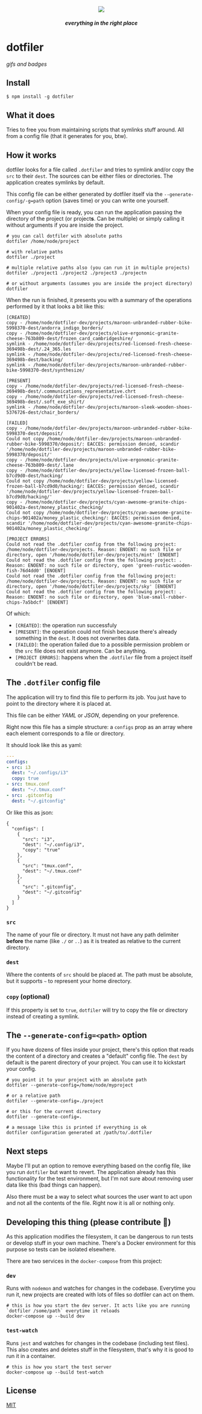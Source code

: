 <div align="center">
  <img src="dotfiler-logo.png">
  <h5>everything in the right place</h5>
</div>

# dotfiler

_gifs and badges_

## Install

```
$ npm install -g dotfiler
```

## What it does

Tries to free you from maintaining scripts that symlinks stuff around. All from a config file (that it generates for you, btw).

## How it works

dotfiler looks for a file called `.dotfiler` and tries to symlink and/or copy the `src` to their `dest`. The sources can be either files or directories. The application creates symlinks by default.

This config file can be either generated by dotfiler itself via the `--generate-config/-g=path` option (saves time) or you can write one yourself.

When your config file is ready, you can run the application passing the directory of the project (or project**s**. Can be multiple) or simply calling it without arguments if you are inside the project.

```
# you can call dotfiler with absolute paths
dotfiler /home/node/project

# with relative paths
dotfiler ./project

# multiple relative paths also (you can run it in multiple projects)
dotfiler ./project1 ./project2 ./project3 ./projectn

# or without arguments (assumes you are inside the project directory)
dotfiler
```

When the run is finished, it presents you with a summary of the operations performed by it that looks a bit like this:

```
[CREATED]
copy - /home/node/dotfiler-dev/projects/maroon-unbranded-rubber-bike-5998370-dest/andorra_indigo_borders/
copy - /home/node/dotfiler-dev/projects/olive-ergonomic-granite-cheese-763b809-dest/frozen_card_cambridgeshire/
symlink - /home/node/dotfiler-dev/projects/red-licensed-fresh-cheese-369498b-dest/.24_365.les
symlink - /home/node/dotfiler-dev/projects/red-licensed-fresh-cheese-369498b-dest/backing/
symlink - /home/node/dotfiler-dev/projects/maroon-unbranded-rubber-bike-5998370-dest/synthesize/

[PRESENT]
copy - /home/node/dotfiler-dev/projects/red-licensed-fresh-cheese-369498b-dest/.communications_representative.chrt
copy - /home/node/dotfiler-dev/projects/red-licensed-fresh-cheese-369498b-dest/.soft_exe_shirt/
symlink - /home/node/dotfiler-dev/projects/maroon-sleek-wooden-shoes-5376726-dest/chair_borders/

[FAILED]
copy - /home/node/dotfiler-dev/projects/maroon-unbranded-rubber-bike-5998370-dest/deposit/
Could not copy /home/node/dotfiler-dev/projects/maroon-unbranded-rubber-bike-5998370/deposit/: EACCES: permission denied, scandir '/home/node/dotfiler-dev/projects/maroon-unbranded-rubber-bike-5998370/deposit/'
copy - /home/node/dotfiler-dev/projects/olive-ergonomic-granite-cheese-763b809-dest/.lane
copy - /home/node/dotfiler-dev/projects/yellow-licensed-frozen-ball-b7cd9d0-dest/hacking/
Could not copy /home/node/dotfiler-dev/projects/yellow-licensed-frozen-ball-b7cd9d0/hacking/: EACCES: permission denied, scandir '/home/node/dotfiler-dev/projects/yellow-licensed-frozen-ball-b7cd9d0/hacking/'
copy - /home/node/dotfiler-dev/projects/cyan-awesome-granite-chips-901402a-dest/money_plastic_checking/
Could not copy /home/node/dotfiler-dev/projects/cyan-awesome-granite-chips-901402a/money_plastic_checking/: EACCES: permission denied, scandir '/home/node/dotfiler-dev/projects/cyan-awesome-granite-chips-901402a/money_plastic_checking/'

[PROJECT ERRORS]
Could not read the .dotfiler config from the following project: /home/node/dotfiler-dev/projects. Reason: ENOENT: no such file or directory, open '/home/node/dotfiler-dev/projects/mint' [ENOENT]
Could not read the .dotfiler config from the following project: . Reason: ENOENT: no such file or directory, open 'green-rustic-wooden-fish-76d4dd0' [ENOENT]
Could not read the .dotfiler config from the following project: /home/node/dotfiler-dev/projects. Reason: ENOENT: no such file or directory, open '/home/node/dotfiler-dev/projects/sky' [ENOENT]
Could not read the .dotfiler config from the following project: . Reason: ENOENT: no such file or directory, open 'blue-small-rubber-chips-7a5bdcf' [ENOENT]
```

Of which:
- `[CREATED]`: the operation run successfuly
- `[PRESENT]`: the operation could not finish because there's already something in the `dest`. It does not overwrites data.
- `[FAILED]`: the operation failed due to a possible permission problem or the `src` file does not exist anymore. Can be anything.
- `[PROJECT ERRORS]`: happens when the `.dotfiler` file from a project itself couldn't be read.



## The `.dotfiler` config file

The application will try to find this file to perform its job. You just have to point to the directory where it is placed at.

This file can be either _YAML_ or _JSON_, depending on your preference.

Right now this file has a simple structure: a `configs` prop as an array where each element corresponds to a file or directory.

It should look like this as yaml:

```yaml
---
configs:
- src: i3
  dest: "~/.configs/i3"
  copy: true
- src: tmux.conf
  dest: "~/.tmux.conf"
- src: .gitconfig
  dest: "~/.gitconfig"
```

Or like this as json:

```
{
  "configs": [
    {
      "src": "i3",
      "dest": "~/.config/i3",
      "copy": "true"
    },
    {
      "src": "tmux.conf",
      "dest": "~/.tmux.conf"
    },
    {
      "src": ".gitconfig",
      "dest": "~/.gitconfig"
    }
  ]
}
```

### `src`

The name of your file or directory. It must not have any path delimiter **before** the name (like `./` or `..`) as it is treated as relative to the current directory.

### `dest`

Where the contents of `src` should be placed at. The path must be absolute, but it supports `~` to represent your home directory.

### `copy` (optional)

If this property is set to `true`, `dotfiler` will try to copy the file or directory instead of creating a symlink.

## The `--generate-config=<path>` option

If you have dozens of files inside your project, there's this option that reads the content of a directory and creates a "default" config file. The `dest` by default is the parent directory of your project. You can use it to kickstart your config.

```
# you point it to your project with an absolute path
dotfiler --generate-config=/home/node/myproject

# or a relative path
dotfiler --generate-config=./project

# or this for the current directory
dotfiler --generate-config=.

# a message like this is printed if everything is ok
dotfiler configuration generated at /path/to/.dotfiler
```

## Next steps

Maybe I'll put an option to remove everything based on the config file, like you run `dotfiler` but want to revert. The application already has this functionality for the test environment, but I'm not sure about removing user data like this (bad things can happen).

Also there must be a way to select what sources the user want to act upon and not all the contents of the file. Right now it is all or nothing only.

## Developing this thing (please contribute 😬)

As this application modifies the filesystem, it can be dangerous to run tests or develop stuff in your own machine.
There's a Docker environment for this purpose so tests can be isolated elsewhere.

There are two services in the `docker-compose` from this project:

### `dev`

Runs with `nodemon` and watches for changes in the codebase. Everytime you run it, new projects are created with lots of files so dotfiler can act on them.

```
# this is how you start the dev server. It acts like you are running `dotfiler /some/path` everytime it reloads
docker-compose up --build dev
```

### `test-watch`

Runs `jest` and watches for changes in the codebase (including test files). This also creates and deletes stuff in the filesystem, that's why it is good to run it in a container.

```
# this is how you start the test server
docker-compose up --build test-watch
```

## License
[MIT](LICENSE)

